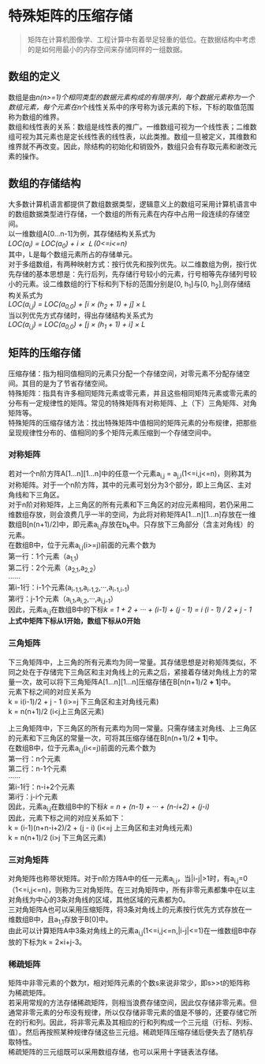 # 特殊矩阵的压缩存储  
> 矩阵在计算机图像学、工程计算中有着举足轻重的低位。在数据结构中考虑的是如何用最小的内存空间来存储同样的一组数据。  

## 数组的定义  
数组是由*n(n>=1)*个相同类型的数据元素构成的有限序列，每个数据元素称为一个数组元素，每个元素在*n*个线性关系中的序号称为该元素的下标，下标的取值范围称为数组的维界。  
数组和线性表的关系：数组是线性表的推广。一维数组可视为一个线性表；二维数组可视为其元素也是定长线性表的线性表，以此类推。数组一旦被定义，其维数和维界就不再改变。因此，除结构的初始化和销毁外，数组只会有存取元素和谢改元素的操作。  
## 数组的存储结构  
大多数计算机语言都提供了数组数据类型，逻辑意义上的数组可采用计算机语言中的数组数据类型进行存储，一个数组的所有元素在内存中占用一段连续的存储空间。  
以一维数组A[0...n-1]为例，其存储结构关系式为  
*LOC(a<sub>i</sub>) = LOC(a<sub>0</sub>) + i × Ｌ(0<=i<=n)*  
其中，L是每个数组元素所占的存储单元。  
对于多组数组，有两种映射方式：按行优先和按列优先。以二维数组为例，按行优先存储的基本思想是：先行后列，先存储行号较小的元素，行号相等先存储列号较小的元素。设二维数组的行下标和列下标的范围分别是[0, h<sub>1</sub>]与[0, h<sub>2</sub>],则存储结构关系式为  
*LOC(a<sub>i,j</sub>) = LOC(a<sub>0,0</sub>) + [i × (h<sub>2</sub> + 1) + j] × L*  
当以列优先方式存储时，得出存储结构关系式为  
*LOC(a<sub>i,j</sub>) = LOC(a<sub>0,0</sub>) + [j × (h<sub>1</sub> + 1) + i] × L*  

## 矩阵的压缩存储  
压缩存储：指为相同值相同的元素只分配一个存储空间，对零元素不分配存储空间。其目的是为了节省存储空间。  
特殊矩阵：指具有许多相同矩阵元素或零元素，并且这些相同矩阵元素或零元素的分布有一定规律性的矩阵。常见的特殊矩阵有对称矩阵、上（下）三角矩阵、对角矩阵等。  
特殊矩阵的压缩存储方法：找出特殊矩阵中值相同的矩阵元素的分布规律，把那些呈现规律性分布的、值相同的多个矩阵元素压缩到一个存储空间中。  
### 对称矩阵  
若对一个n阶方阵A[1...n][1...n]中的任意一个元素a<sub>i,j</sub> = a<sub>j,i</sub>(1<=i,j<=n)，则称其为对称矩阵。对于一个n阶方阵，其中的元素可划分为3个部分，即上三角区、主对角线和下三角区。  
对于n阶对称矩阵，上三角区的所有元素和下三角区的对应元素相同，若仍采用二维数组存放，则会浪费几乎一半的空间，为此将对称矩阵A[1...n][1...n]存放在一维数组B[n(n+1)/2]中，即元素a<sub>i,j</sub>存放在b<sub>k</sub>中。只存放下三角部分（含主对角线）的元素。  
在数组B中，位于元素a<sub>i,j</sub>(i>=j)前面的元素个数为  
第一行：1个元素（a<sub>1,1</sub>)  
第二行：2个元素（a<sub>2,1</sub>,a<sub>2,2</sub>）  
······  
第i-1行：i-1个元素(a<sub>i-1,1</sub>,a<sub>i-1,2</sub>,···,a<sub>i-1,i-1</sub>)  
第i行：j-1个元素（a<sub>i,1</sub>,a<sub>i,2</sub>,···,a<sub>i,j-1</sub>）  
因此，元素a<sub>i,j</sub>在数组B中的下标*k = 1 + 2 + ··· + (i-1) + (j - 1) = i (i - 1) / 2 + j - 1*  
**上式中矩阵下标从1开始，数组下标从0开始**  

### 三角矩阵  
下三角矩阵中，上三角的所有元素均为同一常量。其存储思想是对称矩阵类似，不同之处在于存储完下三角区和主对角线上的元素之后，紧接着存储对角线上方的常量一次，故可以将下三角矩阵A[1...n][1...n]压缩存储在B[n(n+1)/2 **+ 1**]中。  
元素下标之间的对应关系为  
k = i(i-1)/2 + j - 1 (i>=j 下三角区和主对角线元素)  
k = n(n+1)/2 (i<j上三角区元素)  

上三角矩阵中，下三角区的所有元素均为同一常量。只需存储主对角线、上三角区的元素和下三角区的常量一次，可将其压缩存储在B[n(n+1)/2 **+ 1**]中。  
在数组B中，位于元素a<sub>i,j</sub>(i<=j)前面的元素个数为  
第一行：n个元素  
第二行：n-1个元素  
······  
第i-1行：n-i+2个元素  
第i行：j-i个元素  
因此，元素a<sub>i,j</sub>在数组B中的下标*k = n + (n-1) + ··· + (n-i+2) + (j-i)*  
因此，元素下标之间的对应关系如下：  
k = (i-1)(n+n-i+2)/2 + (j - i) (i<=j 上三角区和主对角线元素)  
k = n(n+1)/2 (i>j 下三角区元素)  

### 三对角矩阵  
对角矩阵也称带状矩阵。对于n阶方阵A中的任一元素a<sub>i,j</sub>，当|i-j|>1时，有a<sub>i,j</sub>=0（1<=i,j<=n)，则称为三对角矩阵。在三对角矩阵中，所有非零元素都集中在以主对角线为中心的3条对角线的区域，其他区域的元素都为0。  
三对角矩阵A也可以采用压缩矩阵，将3条对角线上的元素按行优先方式存放在一维数组B中，且a<sub>1,1</sub>存放于B[0]中。  
由此可以计算矩阵A中3条对角线上的元素a<sub>i,j</sub>(1<=i,j<=n,|i-j|<=1)在一维数组B中存放的下标为k = 2×i+j-3。  

### 稀疏矩阵  
矩阵中非零元素的个数为t，相对矩阵元素的个数s来说非常少，即s>>t的矩阵称为稀疏矩阵。  
若采用常规的方法存储稀疏矩阵，则相当浪费存储空间，因此仅存储非零元素。但通常非零元素的分布没有规律，所以仅存储非零元素的值是不够的，还要存储它所在的行和列。因此，将非零元素及其相应的行和列构成一个三元组（行标、列标、值）。然后再按照某种规律存储这些三元组。稀疏矩阵压缩存储后便失去了随机存取特性。  
稀疏矩阵的三元组既可以采用数组存储，也可以采用十字链表法存储。  